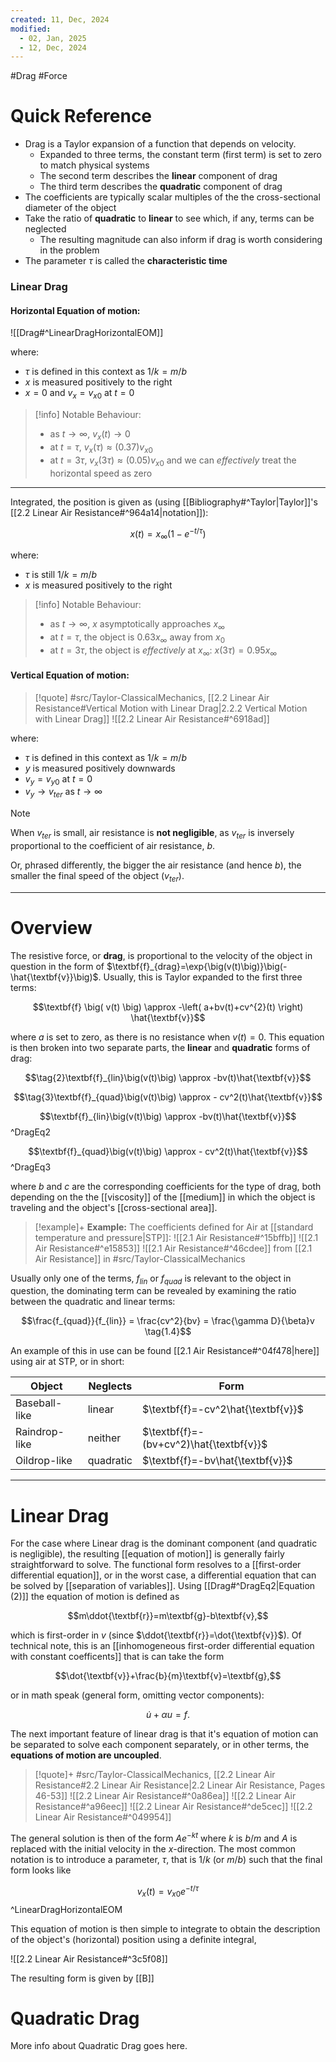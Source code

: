 ```yaml
---
created: 11, Dec, 2024
modified:
  - 02, Jan, 2025
  - 12, Dec, 2024
---
```


#Drag #Force 

# Quick Reference

- Drag is a Taylor expansion of a function that depends on velocity.
	- Expanded to three terms, the constant term (first term) is set to zero to match physical systems
	- The second term describes the **linear** component of drag
	- The third term describes the **quadratic** component of drag
- The coefficients are typically scalar multiples of the the cross-sectional diameter of the object
- Take the ratio of **quadratic** to **linear** to see which, if any, terms can be neglected
	- The resulting magnitude can also inform if drag is worth considering in the problem
- The parameter $\tau$ is called the **characteristic time**

### Linear Drag

#### Horizontal Equation of motion:

![[Drag#^LinearDragHorizontalEOM]]

where:
- $\tau$ is defined in this context as $1/k=m/b$
- $x$ is measured positively to the right
- $x=0$ and $v_x=v_{x0}$ at $t=0$

> [!info] Notable Behaviour:
> - as $t\rightarrow\infty$, $v_x(t)\rightarrow0$
> - at $t=\tau$, $v_x(\tau)\approx (0.37)v_{x0}$
> - at $t=3\tau$, $v_x(3\tau)\approx (0.05)v_{x0}$ and we can *effectively* treat the horizontal speed as zero

---

Integrated, the position is given as (using [[Bibliography#^Taylor|Taylor]]'s [[2.2 Linear Air Resistance#^964a14|notation]]):

$$x(t)=x_{\infty}\big(1-e^{-t/\tau}\big)$$

where:
- $\tau$ is still $1/k=m/b$
- $x$ is measured positively to the right

> [!info] Notable Behaviour:
> - as $t\rightarrow\infty$, $x$ asymptotically approaches $x_{\infty}$
> - at $t=\tau$, the object is $0.63x_{\infty}$ away from $x_0$
> - at $t=3\tau$, the object is *effectively* at $x_{\infty}$: $x(3\tau)=0.95x_{\infty}$


#### Vertical Equation of motion:

>[!quote] #src/Taylor-ClassicalMechanics, [[2.2 Linear Air Resistance#Vertical Motion with Linear Drag|2.2.2 Vertical Motion with Linear Drag]]
> ![[2.2 Linear Air Resistance#^6918ad]]

where:
- $\tau$ is defined in this context as $1/k=m/b$
- $y$ is measured positively downwards
- $v_y=v_{y0}$ at $t=0$
- $v_y\rightarrow v_{ter}$ as $t\rightarrow\infty$

>[!note]
>When $v_{ter}$ is small, air resistance is **not negligible**, as $v_{ter}$ is inversely proportional to the coefficient of air resistance, $b$.
>
>Or, phrased differently, the bigger the air resistance (and hence $b$), the smaller the final speed of the object ($v_{ter}$).

---

# Overview

The resistive force, or **drag**, is proportional to the velocity of the object in question in the form of $\textbf{f}_{drag}=\exp{\big(v(t)\big)}\big(-\hat{\textbf{v}}\big)$. Usually, this is Taylor expanded to the first three terms:

$$\textbf{f} \big( v(t) \big) \approx -\left( a+bv(t)+cv^{2}(t) \right) \hat{\textbf{v}}$$

where $a$ is set to zero, as there is no resistance when $v(t)=0$. This equation is then broken into two separate parts, the **linear** and **quadratic** forms of drag:

$$\tag{2}\textbf{f}_{lin}\big(v(t)\big) \approx -bv(t)\hat{\textbf{v}}$$

$$\tag{3}\textbf{f}_{quad}\big(v(t)\big) \approx - cv^2(t)\hat{\textbf{v}}$$

$$\textbf{f}_{lin}\big(v(t)\big) \approx -bv(t)\hat{\textbf{v}}$$^DragEq2

$$\textbf{f}_{quad}\big(v(t)\big) \approx - cv^2(t)\hat{\textbf{v}}$$^DragEq3



where $b$ and $c$ are the corresponding coefficients for the type of drag, both depending on the the [[viscosity]] of the [[medium]] in which the object is traveling and the object's [[cross-sectional area]].

>[!example]+ **Example:** The coefficients defined for Air at [[standard temperature and pressure|STP]]:
> ![[2.1 Air Resistance#^15bffb]]
> ![[2.1 Air Resistance#^e15853]]
> ![[2.1 Air Resistance#^46cdee]]
> from [[2.1 Air Resistance]] in #src/Taylor-ClassicalMechanics

Usually only one of the terms, $f_{lin}$ or $f_{quad}$ is relevant to the object in question, the dominating term can be revealed by examining the ratio between the quadratic and linear terms:

$$\frac{f_{quad}}{f_{lin}} = \frac{cv^2}{bv} = \frac{\gamma D}{\beta}v \tag{1.4}$$

An example of this in use can be found [[2.1 Air Resistance#^04f478|here]] using air at STP, or in short:

| Object        | Neglects  | Form                                    |
| ------------- | --------- | --------------------------------------- |
| Baseball-like | linear    | $\textbf{f}=-cv^2\hat{\textbf{v}}$      |
| Raindrop-like | neither   | $\textbf{f}=-(bv+cv^2)\hat{\textbf{v}}$ |
| Oildrop-like  | quadratic | $\textbf{f}=-bv\hat{\textbf{v}}$        |

---

# Linear Drag

For the case where Linear drag is the dominant component (and quadratic is negligible), the resulting [[equation of motion]] is generally fairly straightforward to solve. The functional form resolves to a [[first-order differential equation]], or in the worst case, a differential equation that can be solved by [[separation of variables]]. Using [[Drag#^DragEq2|Equation (2)]] the equation of motion is defined as

$$m\ddot{\textbf{r}}=m\textbf{g}-b\textbf{v},$$

which is first-order in $v$ (since $\ddot{\textbf{r}}=\dot{\textbf{v}}$). Of technical note, this is an [[inhomogeneous first-order differential equation with constant coefficents]] that is can take the form

$$\dot{\textbf{v}}+\frac{b}{m}\textbf{v}=\textbf{g},$$

or in math speak (general form, omitting vector components):

$$\dot{u}+\alpha u = f.$$

The next important feature of linear drag is that it's equation of motion can be separated to solve each component separately, or in other terms, the **equations of motion are uncoupled**.

>[!quote]+ #src/Taylor-ClassicalMechanics, [[2.2 Linear Air Resistance#2.2 Linear Air Resistance|2.2 Linear Air Resistance, Pages 46-53]]
> ![[2.2 Linear Air Resistance#^0a86ea]]
> ![[2.2 Linear Air Resistance#^a96eec]]
> ![[2.2 Linear Air Resistance#^de5cec]]
> ![[2.2 Linear Air Resistance#^049954]]

The general solution is then of the form $Ae^{-kt}$ where $k$ is $b/m$ and $A$ is replaced with the initial velocity in the $x$-direction. The most common notation is to introduce a parameter, $\tau$, that is $1/k$ (or $m/b$) such that the final form looks like

$$v_x(t) = v_{x0}e^{-t/\tau}\tag{4}$$^LinearDragHorizontalEOM

This equation of motion is then simple to integrate to obtain the description of the object's (horizontal) position using a definite integral,

![[2.2 Linear Air Resistance#^3c5f08]]

The resulting form is given by [[B]]

# Quadratic Drag

More info about Quadratic Drag goes here.

